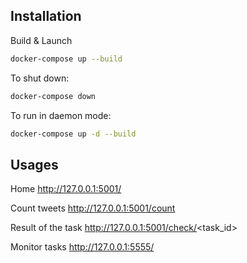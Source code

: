 ## Installation

Build & Launch

```bash
docker-compose up --build
```

To shut down:

```bash
docker-compose down
```

To run in daemon mode:
```bash
docker-compose up -d --build
```

## Usages

Home
http://127.0.0.1:5001/

Count tweets
http://127.0.0.1:5001/count

Result of the task
http://127.0.0.1:5001/check/<task_id>

Monitor tasks
http://127.0.0.1:5555/
